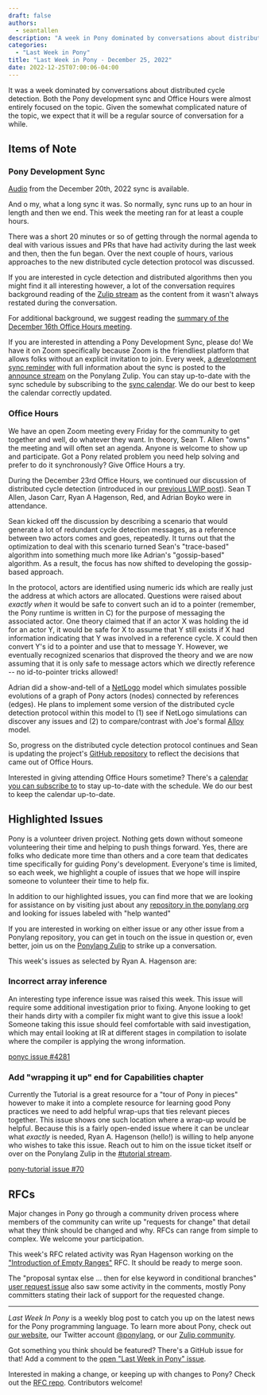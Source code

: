 ```yaml
---
draft: false
authors:
  - seantallen
description: "A week in Pony dominated by conversations about distributed cycle detection."
categories:
  - "Last Week in Pony"
title: "Last Week in Pony - December 25, 2022"
date: 2022-12-25T07:00:06-04:00
---
```


It was a week dominated by conversations about distributed cycle detection. Both the Pony development sync and Office Hours were almost entirely focused on the topic. Given the somewhat complicated nature of the topic, we expect that it will be a regular source of conversation for a while.

<!-- more -->

## Items of Note

### Pony Development Sync

[Audio](https://vimeo.com/917344648) from the December 20th, 2022 sync is available.

And o my, what a long sync it was. So normally, sync runs up to an hour in length and then we end. This week the meeting ran for at least a couple hours.

There was a short 20 minutes or so of getting through the normal agenda to deal with various issues and PRs that have had activity during the last week and then, then the fun began. Over the next couple of hours, various approaches to the new distributed cycle detection protocol was discussed.

If you are interested in cycle detection and distributed algorithms then you might find it all interesting however, a lot of the conversation requires background reading of the [Zulip stream](https://ponylang.zulipchat.com/#narrow/stream/361692-distributed-cycle-detection) as the content from it wasn't always restated during the conversation.

For additional background, we suggest reading the [summary of the December 16th Office Hours meeting](https://www.ponylang.io/blog/2022/12/last-week-in-pony---december-18-2022/#office-hours).

If you are interested in attending a Pony Development Sync, please do! We have it on Zoom specifically because Zoom is the friendliest platform that allows folks without an explicit invitation to join. Every week, [a development sync reminder](https://ponylang.zulipchat.com/#narrow/stream/189932-announce/topic/Sync.20Reminder) with full information about the sync is posted to the [announce stream](https://ponylang.zulipchat.com/#narrow/stream/189932-announce) on the Ponylang Zulip. You can stay up-to-date with the sync schedule by subscribing to the [sync calendar](https://calendar.google.com/calendar/ical/59jcru6f50mrpqbm7em4iclnkk%40group.calendar.google.com/public/basic.ics). We do our best to keep the calendar correctly updated.

### Office Hours

We have an open Zoom meeting every Friday for the community to get together and well, do whatever they want. In theory, Sean T. Allen "owns" the meeting and will often set an agenda. Anyone is welcome to show up and participate. Got a Pony related problem you need help solving and prefer to do it synchronously? Give Office Hours a try.

During the December 23rd Office Hours, we continued our discussion of distributed cycle detection (introduced in our [previous LWIP post](https://www.ponylang.io/blog/2022/12/last-week-in-pony---december-18-2022/)). Sean T Allen, Jason Carr, Ryan A Hagenson, Red, and Adrian Boyko were in attendance.

Sean kicked off the discussion by describing a scenario that would generate a lot of redundant cycle detection messages, as a reference between two actors comes and goes, repeatedly. It turns out that the optimization to deal with this scenario turned Sean's "trace-based" algorithm into something much more like Adrian's "gossip-based" algorithm. As a result, the focus has now shifted to developing the gossip-based approach.

In the protocol, actors are identified using numeric ids which are really just the address at which actors are allocated. Questions were raised about *exactly when* it would be safe to convert such an id to a pointer (remember, the Pony runtime is written in C) for the purpose of messaging the associated actor. One theory claimed that if an actor X was holding the id for an actor Y, it would be safe for X to assume that Y still exists if X had information indicating that Y was involved in a reference cycle. X could then convert Y's id to a pointer and use that to message Y. However, we eventually recognized scenarios that disproved the theory and we are now assuming that it is only safe to message actors which we directly reference -- no id-to-pointer tricks allowed!

Adrian did a show-and-tell of a [NetLogo](https://web.archive.org/web/20250202013649/https://ccl.northwestern.edu/netlogo/) model which simulates possible evolutions of a graph of Pony actors (nodes) connected by references (edges). He plans to implement some version of the distributed cycle detection protocol within this model to (1) see if NetLogo simulations can discover any issues and (2) to compare/contrast with Joe's formal [Alloy](http://alloytools.org/) model.

So, progress on the distributed cycle detection protocol continues and Sean is updating the project's [GitHub repository](https://github.com/ponylang/distributed-cycle-detection) to reflect the decisions that came out of Office Hours.

Interested in giving attending Office Hours sometime? There's a [calendar you can subscribe to](https://calendar.google.com/calendar/ical/4465e68ae24131ae00461a40893f2637a2c9ac510e311a44ff78680e2f183ce3%40group.calendar.google.com/public/basic.ics) to stay up-to-date with the schedule. We do our best to keep the calendar up-to-date.

## Highlighted Issues

Pony is a volunteer driven project. Nothing gets down without someone volunteering their time and helping to push things forward. Yes, there are folks who dedicate more time than others and a core team that dedicates time specifically for guiding Pony's development. Everyone's time is limited, so each week, we highlight a couple of issues that we hope will inspire someone to volunteer their time to help fix.

In addition to our highlighted issues, you can find more that we are looking for assistance on by visiting just about any [repository in the ponylang org](https://github.com/ponylang/) and looking for issues labeled with "help wanted"

If you are interested in working on either issue or any other issue from a Ponylang repository, you can get in touch on the issue in question or, even better, join us on the [Ponylang Zulip](https://ponylang.zulipchat.com/) to strike up a conversation.

This week's issues as selected by Ryan A. Hagenson are:

### Incorrect array inference

An interesting type inference issue was raised this week. This issue will require some additional investigation prior to fixing. Anyone looking to get their hands dirty with a compiler fix might want to give this issue a look! Someone taking this issue should feel comfortable with said investigation, which may entail looking at IR at different stages in compilation to isolate where the compiler is applying the wrong information.

[ponyc issue #4281](https://github.com/ponylang/ponyc/issues/4281)

### Add "wrapping it up" end for Capabilities chapter

Currently the Tutorial is a great resource for a "tour of Pony in pieces" however to make it into a complete resource for learning good Pony practices we need to add helpful wrap-ups that ties relevant pieces together. This issue shows one such location where a wrap-up would be helpful. Because this is a fairly open-ended issue where it can be unclear what _exactly_ is needed, Ryan A. Hagenson (hello!) is willing to help anyone who wishes to take this issue. Reach out to him on the issue ticket itself or over on the Ponylang Zulip in the [#tutorial stream](https://ponylang.zulipchat.com/#narrow/stream/190368-tutorial).

[pony-tutorial issue #70](https://github.com/ponylang/pony-tutorial/issues/70)

## RFCs

Major changes in Pony go through a community driven process where members of the community can write up "requests for change" that detail what they think should be changed and why. RFCs can range from simple to complex. We welcome your participation.

This week's RFC related activity was Ryan Hagenson working on the ["Introduction of Empty Ranges"](https://github.com/ponylang/ponyc/issues/4255) RFC. It should be ready to merge soon.

The "proposal syntax else ... then for else keyword in conditional branches" [user request issue](https://github.com/ponylang/rfcs/issues/207) also saw some activity in the comments, mostly Pony committers stating their lack of support for the requested change.

---

_Last Week In Pony_ is a weekly blog post to catch you up on the latest news for the Pony programming language. To learn more about Pony, check out [our website](https://ponylang.io), our Twitter account [@ponylang](https://twitter.com/ponylang), or our [Zulip community](https://ponylang.zulipchat.com).

Got something you think should be featured? There's a GitHub issue for that! Add a comment to the [open "Last Week in Pony" issue](https://github.com/ponylang/ponylang.github.io/issues?q=is%3Aissue+is%3Aopen+label%3Alast-week-in-pony).

Interested in making a change, or keeping up with changes to Pony? Check out the [RFC repo](https://github.com/ponylang/rfcs). Contributors welcome!
